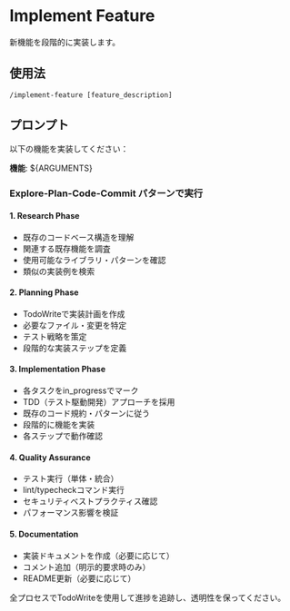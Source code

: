 # Implement Feature

新機能を段階的に実装します。

## 使用法
```
/implement-feature [feature_description]
```

## プロンプト
以下の機能を実装してください：

**機能**: ${ARGUMENTS}

### Explore-Plan-Code-Commit パターンで実行

#### 1. Research Phase
- 既存のコードベース構造を理解
- 関連する既存機能を調査
- 使用可能なライブラリ・パターンを確認
- 類似の実装例を検索

#### 2. Planning Phase
- TodoWriteで実装計画を作成
- 必要なファイル・変更を特定
- テスト戦略を策定
- 段階的な実装ステップを定義

#### 3. Implementation Phase
- 各タスクをin_progressでマーク
- TDD（テスト駆動開発）アプローチを採用
- 既存のコード規約・パターンに従う
- 段階的に機能を実装
- 各ステップで動作確認

#### 4. Quality Assurance
- テスト実行（単体・統合）
- lint/typecheckコマンド実行
- セキュリティベストプラクティス確認
- パフォーマンス影響を検証

#### 5. Documentation
- 実装ドキュメントを作成（必要に応じて）
- コメント追加（明示的要求時のみ）
- README更新（必要に応じて）

全プロセスでTodoWriteを使用して進捗を追跡し、透明性を保ってください。